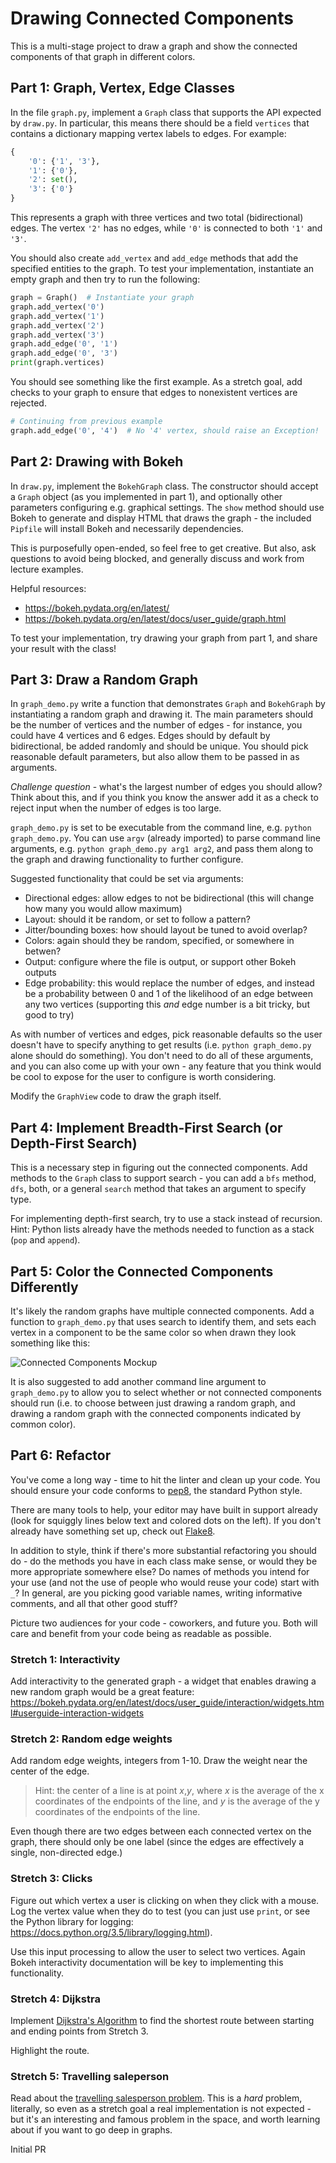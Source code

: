 # Drawing Connected Components

This is a multi-stage project to draw a graph and show the connected
components of that graph in different colors.


## Part 1: Graph, Vertex, Edge Classes

In the file `graph.py`, implement a `Graph` class that supports the API expected
by `draw.py`. In particular, this means there should be a field `vertices` that
contains a dictionary mapping vertex labels to edges. For example:

```python
{
    '0': {'1', '3'},
    '1': {'0'},
    '2': set(),
    '3': {'0'}
}
```

This represents a graph with three vertices and two total (bidirectional) edges.
The vertex `'2'` has no edges, while `'0'` is connected to both `'1'` and `'3'`.

You should also create `add_vertex` and `add_edge` methods that add the
specified entities to the graph. To test your implementation, instantiate an
empty graph and then try to run the following:

```python
graph = Graph()  # Instantiate your graph
graph.add_vertex('0')
graph.add_vertex('1')
graph.add_vertex('2')
graph.add_vertex('3')
graph.add_edge('0', '1')
graph.add_edge('0', '3')
print(graph.vertices)
```

You should see something like the first example. As a stretch goal, add checks
to your graph to ensure that edges to nonexistent vertices are rejected.

```python
# Continuing from previous example
graph.add_edge('0', '4')  # No '4' vertex, should raise an Exception!
```


## Part 2: Drawing with Bokeh

In `draw.py`, implement the `BokehGraph` class. The constructor should accept a
`Graph` object (as you implemented in part 1), and optionally other parameters
configuring e.g. graphical settings. The `show` method should use Bokeh to
generate and display HTML that draws the graph - the included `Pipfile` will
install Bokeh and necessarily dependencies.

This is purposefully open-ended, so feel free to get creative. But also, ask
questions to avoid being blocked, and generally discuss and work from lecture
examples.

Helpful resources:
- https://bokeh.pydata.org/en/latest/
- https://bokeh.pydata.org/en/latest/docs/user_guide/graph.html

To test your implementation, try drawing your graph from part 1, and share your
result with the class!


## Part 3: Draw a Random Graph

In `graph_demo.py` write a function that demonstrates `Graph` and `BokehGraph`
by instantiating a random graph and drawing it. The main parameters should be
the number of vertices and the number of edges - for instance, you could have 4
vertices and 6 edges. Edges should by default by bidirectional, be added
randomly and should be unique. You should pick reasonable default parameters,
but also allow them to be passed in as arguments.

*Challenge question* - what's the largest number of edges you should allow?
Think about this, and if you think you know the answer add it as a check to
reject input when the number of edges is too large.

`graph_demo.py` is set to be executable from the command line, e.g.
`python graph_demo.py`. You can use `argv` (already imported) to parse command
line arguments, e.g. `python graph_demo.py arg1 arg2`, and pass them along to
the graph and drawing functionality to further configure.

Suggested functionality that could be set via arguments:
- Directional edges: allow edges to not be bidirectional (this will change how
many you would allow maximum)
- Layout: should it be random, or set to follow a pattern?
- Jitter/bounding boxes: how should layout be tuned to avoid overlap?
- Colors: again should they be random, specified, or somewhere in betwen?
- Output: configure where the file is output, or support other Bokeh outputs
- Edge probability: this would replace the number of edges, and instead be a
probability between 0 and 1 of the likelihood of an edge between any two
vertices (supporting this *and* edge number is a bit tricky, but good to try)

As with number of vertices and edges, pick reasonable defaults so the user
doesn't have to specify anything to get results (i.e. `python graph_demo.py`
alone should do something). You don't need to do all of these arguments, and you
can also come up with your own - any feature that you think would be cool to
expose for the user to configure is worth considering.

Modify the `GraphView` code to draw the graph itself.


## Part 4: Implement Breadth-First Search (or Depth-First Search)

This is a necessary step in figuring out the connected components. Add methods
to the `Graph` class to support search - you can add a `bfs` method, `dfs`,
both, or a general `search` method that takes an argument to specify type.

For implementing depth-first search, try to use a stack instead of recursion.
Hint: Python lists already have the methods needed to function as a stack (`pop`
and `append`).


## Part 5: Color the Connected Components Differently

It's likely the random graphs have multiple connected components. Add a function
to `graph_demo.py` that uses search to identify them, and sets each vertex in a
component to be the same color so when drawn they look something like this:

![Connected Components Mockup](https://raw.githubusercontent.com/LambdaSchool/Graphs/master/projects/graph/UI_UX%20Mockup.png)

It is also suggested to add another command line argument to `graph_demo.py` to
allow you to select whether or not connected components should run (i.e. to
choose between just drawing a random graph, and drawing a random graph with the
connected components indicated by common color).


## Part 6: Refactor

You've come a long way - time to hit the linter and clean up your code. You
should ensure your code conforms to
[pep8](https://www.python.org/dev/peps/pep-0008/), the standard Python style.

There are many tools to help, your editor may have built in support already
(look for squiggly lines below text and colored dots on the left). If you don't
already have something set up, check out
[Flake8](http://flake8.pycqa.org/en/latest/).

In addition to style, think if there's more substantial refactoring you should
do - do the methods you have in each class make sense, or would they be more
appropriate somewhere else? Do names of methods you intend for your use (and not
the use of people who would reuse your code) start with `_`? In general, are you
picking good variable names, writing informative comments, and all that other
good stuff?

Picture two audiences for your code - coworkers, and future you. Both will care
and benefit from your code being as readable as possible.


### Stretch 1: Interactivity

Add interactivity to the generated graph - a widget that enables drawing a new
random graph would be a great feature:
https://bokeh.pydata.org/en/latest/docs/user_guide/interaction/widgets.html#userguide-interaction-widgets

### Stretch 2: Random edge weights

Add random edge weights, integers from 1-10. Draw the weight near the center of the edge.

> Hint: the center of a line is at point _x_,_y_, where _x_ is the average of
> the x coordinates of the endpoints of the line, and _y_ is the average of the
> y coordinates of the endpoints of the line.

Even though there are two edges between each connected vertex on the graph,
there should only be one label (since the edges are effectively a single,
non-directed edge.)

### Stretch 3: Clicks

Figure out which vertex a user is clicking on when they click with a mouse.
Log the vertex value when they do to test (you can just use `print`, or see the
Python library for logging: https://docs.python.org/3.5/library/logging.html).

Use this input processing to allow the user to select two vertices. Again Bokeh
interactivity documentation will be key to implementing this functionality.

### Stretch 4: Dijkstra

Implement [Dijkstra's
Algorithm](https://en.wikipedia.org/wiki/Dijkstra%27s_algorithm) to find the
shortest route between starting and ending points from Stretch 3.

Highlight the route.

### Stretch 5: Travelling saleperson

Read about the [travelling salesperson problem](https://en.wikipedia.org/wiki/Travelling_salesman_problem).
This is a *hard* problem, literally, so even as a stretch goal a real
implementation is not expected - but it's an interesting and famous problem
in the space, and worth learning about if you want to go deep in graphs.

Initial PR